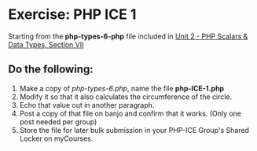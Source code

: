 # Exercise: PHP ICE 1

Starting from the **php-types-6-php** file included in [Unit 2 - PHP Scalars & Data Types, Section VII](php-2.md#section7)

## Do the following:
1. Make a copy of *php-types-6.php*, name the file **php-ICE-1.php**
2. Modify it so that it also calculates the circumference of the circle.
3. Echo that value out in another paragraph.
4. Post a copy of that file on banjo and confirm that it works.  (Only one post needed per group)
5. Store the file for later bulk submission in your PHP-ICE Group's Shared Locker on myCourses.
